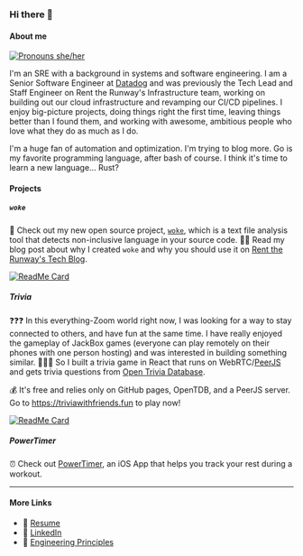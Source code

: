 ### Hi there 👋

#### About me

[![Pronouns she/her](https://img.shields.io/badge/pronouns-she%2Fher-9cf)](https://pronoun.is/she)

I'm an SRE with a background in systems and software engineering. I am a Senior Software Engineer at [Datadog](https://www.datadoghq.com/careers/) and was previously the Tech Lead and Staff Engineer on Rent the Runway's Infrastructure team, working on building out our cloud infrastructure and revamping our CI/CD pipelines. I enjoy big-picture projects, doing things right the first time, leaving things better than I found them, and working with awesome, ambitious people who love what they do as much as I do.

I'm a huge fan of automation and optimization. I'm trying to blog more. Go is my favorite programming language, after bash of course. I think it's time to learn a new language... Rust?

#### Projects

##### `woke`

🌟 Check out my new open source project, [`woke`](https://github.com/get-woke/woke), which is a text file analysis tool that detects non-inclusive language in your source code. 
👩‍💻 Read my blog post about why I created `woke` and why you should use it on [Rent the Runway's Tech Blog](https://dresscode.renttherunway.com/blog/woke).

[![ReadMe Card](https://github-readme-stats.vercel.app/api/pin/?username=get-woke&repo=woke)](https://github.com/get-woke/woke)

##### Trivia

❓❓❓ In this everything-Zoom world right now, I was looking for a way to stay connected to others, and have fun at the same time. I have really enjoyed the gameplay of JackBox games (everyone can play remotely on their phones with one person hosting) and was interested in building something similar. 🙋🏽‍♀️ So I built a trivia game in React that runs on WebRTC/[PeerJS](https://github.com/peers/peerjs-server) and gets trivia questions from [Open Trivia Database](https://opentdb.com/). 

💰 It's free and relies only on GitHub pages, OpenTDB, and a PeerJS server. Go to <https://triviawithfriends.fun> to play now!

[![ReadMe Card](https://github-readme-stats.vercel.app/api/pin/?username=caitlinelfring&repo=trivia)](https://github.com/caitlinelfring/trivia)

##### PowerTimer

⏰ Check out [PowerTimer](https://powertimer.app), an iOS App that helps you track your rest during a workout.

---

#### More Links

- 📄 [Resume](https://caitlin.elfring.me)
- 🤝 [LinkedIn](https://www.linkedin.com/in/caitlinelfring)
- 🙌 [Engineering Principles](https://github.com/caitlinelfring/principles)
